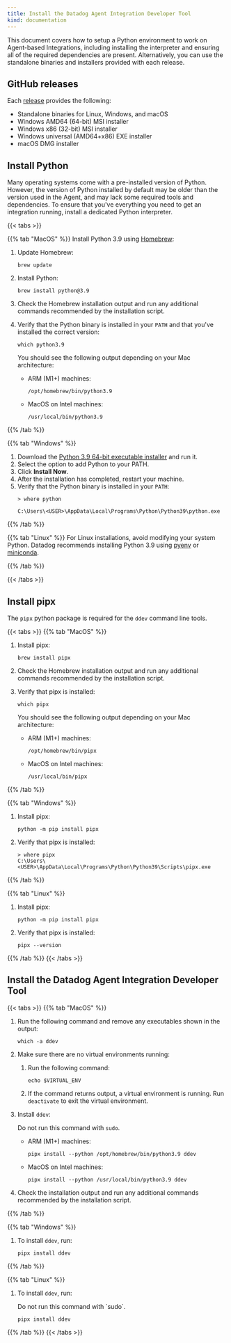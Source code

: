```yaml
---
title: Install the Datadog Agent Integration Developer Tool
kind: documentation
---
```


This document covers how to setup a Python environment to work on Agent-based Integrations, including installing the interpreter and ensuring all of the required dependencies are present. Alternatively, you can use the standalone binaries and installers provided with each release.

## GitHub releases

Each [release](https://github.com/DataDog/integrations-core/releases?q=ddev-&expanded=true) provides the following:

- Standalone binaries for Linux, Windows, and macOS
- Windows AMD64 (64-bit) MSI installer
- Windows x86 (32-bit) MSI installer
- Windows universal (AMD64+x86) EXE installer
- macOS DMG installer

## Install Python

Many operating systems come with a pre-installed version of Python. However, the version of Python installed by default may be older than the version used in the Agent, and may lack some required tools and dependencies. To ensure that you've everything you need to get an integration running, install a dedicated Python interpreter.

{{< tabs >}}

{{% tab "MacOS" %}}
Install Python 3.9 using [Homebrew][1]:

1. Update Homebrew:
   ```
   brew update
   ```

1. Install Python:
   ```
   brew install python@3.9
   ```

1. Check the Homebrew installation output and run any additional commands recommended by the installation script.

1. Verify that the Python binary is installed in your `PATH` and that you've installed the correct version:
   ```
   which python3.9
   ```

   You should see the following output depending on your Mac architecture:
   - ARM (M1+) machines:
     ```
     /opt/homebrew/bin/python3.9
     ```
   - MacOS on Intel machines:
     ```
     /usr/local/bin/python3.9
     ```

[1]: https://brew.sh/
{{% /tab %}}

{{% tab "Windows" %}}
1. Download the [Python 3.9 64-bit executable installer][1] and run it.
1. Select the option to add Python to your PATH.
1. Click **Install Now**.
1. After the installation has completed, restart your machine.
1. Verify that the Python binary is installed in your `PATH`:
   ```
   > where python

   C:\Users\<USER>\AppData\Local\Programs\Python\Python39\python.exe
   ```

[1]: https://www.python.org/downloads/release/python-3917/
{{% /tab %}}

{{% tab "Linux" %}}
For Linux installations, avoid modifying your system Python. Datadog recommends installing Python 3.9 using [pyenv][1] or [miniconda][2].

[1]: https://github.com/pyenv/pyenv#automatic-installer
[2]: https://conda.io/projects/conda/en/stable/user-guide/install/linux.html
{{% /tab %}}

{{< /tabs >}}

## Install pipx

The `pipx` python package is required for the `ddev` command line tools.

{{< tabs >}}
{{% tab "MacOS" %}}
1. Install pipx:
   ```
   brew install pipx
   ```
1. Check the Homebrew installation output and run any additional commands recommended by the installation script.

1. Verify that pipx is installed:
   ```
   which pipx
   ```

   You should see the following output depending on your Mac architecture:
   - ARM (M1+) machines:
     ```
     /opt/homebrew/bin/pipx
     ```
   - MacOS on Intel machines:
     ```
     /usr/local/bin/pipx
     ```

{{% /tab %}}

{{% tab "Windows" %}}
1. Install pipx:
   ```
   python -m pip install pipx
   ```

1. Verify that pipx is installed:
   ```
   > where pipx
   C:\Users\<USER>\AppData\Local\Programs\Python\Python39\Scripts\pipx.exe
   ```

{{% /tab %}}

{{% tab "Linux" %}}
1. Install pipx:
   ```
   python -m pip install pipx
   ```
1. Verify that pipx is installed:
   ```
   pipx --version
   ```
{{% /tab %}}
{{< /tabs >}}

## Install the Datadog Agent Integration Developer Tool

{{< tabs >}}
{{% tab "MacOS" %}}

1. Run the following command and remove any executables shown in the output:
   ```
   which -a ddev
   ```

1. Make sure there are no virtual environments running:
   1. Run the following command:
      ```
      echo $VIRTUAL_ENV
      ```

   1. If the command returns output, a virtual environment is running. Run `deactivate` to exit the virtual environment.

1. Install `ddev`:
   <div class="alert alert-warning">Do not run this command with <code>sudo</code>.</a></div>

   - ARM (M1+) machines:
     ```
     pipx install --python /opt/homebrew/bin/python3.9 ddev
     ```

   - MacOS on Intel machines:
     ```
     pipx install --python /usr/local/bin/python3.9 ddev
     ```

1. Check the installation output and run any additional commands recommended by the installation script.

{{% /tab %}}

{{% tab "Windows" %}}
1. To install `ddev`, run:
   ```
   pipx install ddev
   ```

{{% /tab %}}

{{% tab "Linux" %}}
1. To install `ddev`, run:
   <div class="alert alert-warning">Do not run this command with `sudo`.</a></div>
   
   ```
   pipx install ddev
   ```
{{% /tab %}}
{{< /tabs >}}
